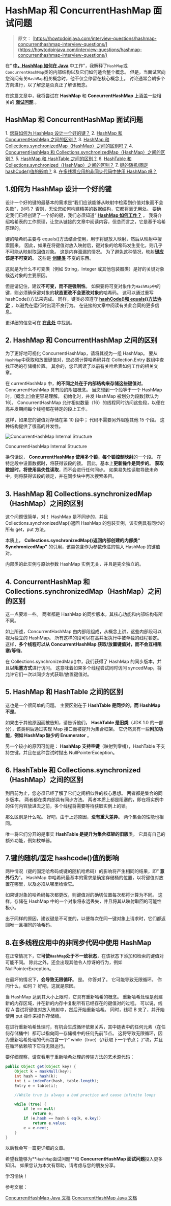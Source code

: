# HashMap 和 ConcurrentHashMap 面试问题

> 原文： [https://howtodoinjava.com/interview-questions/hashmap-concurrenthashmap-interview-questions/](https://howtodoinjava.com/interview-questions/hashmap-concurrenthashmap-interview-questions/)

在“ [**中，HashMap 如何在 Java**](//howtodoinjava.com/java/collections/how-hashmap-works-in-java/ "How hashmap works in java") 中工作”，我解释了`HashMap`或`ConcurrentHashMap`类的内部结构以及它们如何适合整个概念。 但是，当面试官向您询问有关`HashMap`相关概念时，他不仅会停留在核心概念上。 讨论通常会朝多个方向进行，以了解您是否真正了解该概念。

在这篇文章中，我将尝试在 **HashMap** 和 **ConcurrentHashMap** 上涵盖一些相关的 [**面试问题**](//howtodoinjava.com/java-interview-questions/ "interview questions") 。

## HashMap 和 ConcurrentHashMap 面试问题

1\. [您将如何为 HashMap 设计一个好的键？](#1)
2\. [HashMap 和 ConcurrentHashMap 之间的区别？](#2)
3\. [HashMap 和 Collections.synchronizedMap（HashMap）之间的区别吗？](#3)
4\. [ConcurrentHashMap 和 Collections.synchronizedMap（HashMap）之间的区别？](#4)
5\. [HashMap 和 HashTable 之间的区别？](#5)
6\. [HashTable 和 Collections.synchronized（HashMap）之间的区别？](#6)
7\. [键的随机/固定 hashCode()值的影响？](#7)
8\. [在多线程应用的非同步代码中使用 HashMap 吗？](#8)

## 1.如何为 HashMap 设计一个好的键

设计一个好的键的最基本的需求是“我们应该能够从映射中检索到价值对象而不会失败”，对吗？ 否则，无论您如何构建精美的数据结构，它都将毫无用处。 要确定我们已经创建了一个好的键，我们必须知道“ [**HashMap 如何工作？**](https://howtodoinjava.com/java/collections/how-hashmap-works-in-java/ "How hashmap works in java") 。 我将介绍哈希表的工作原理，让您从链接的文章中阅读内容，但总而言之，它是基于哈希原理的。

键的哈希码主要与 equals()方法结合使用，用于将键放入映射，然后从映射中搜索回来。 因此，如果在将键值对放入映射后，键对象的哈希码发生变化，则几乎不可能从映射取回值对象。 这是内存泄漏的情况。 为了避免这种情况，映射**键应该是不可变的**。 这些是 [**创建类**](https://howtodoinjava.com/java/basics/how-to-make-a-java-class-immutable/ "How to make a java class immutable") 不变的东西。

这就是为什么不可变类（例如 String，Integer 或其他包装器类）是好的关键对象候选对象的主要原因。

但是请记住，建议**不可变，而不是强制性**。 如果要将可变对象作为`HashMap`中的键，则必须确保键对象的**状态更改不会更改对象**的哈希码。 这可以通过重写 hashCode()方法来完成。 同样，键类必须遵守 [**hashCode()和 equals()方法协定**](https://howtodoinjava.com/java/basics/java-hashcode-equals-methods/ "Working with hashCode and equals methods in java") ，以避免在运行时出现不良行为。 在链接的文章中阅读有关此合同的更多信息。

更详细的信息可在 [**在此处**](https://howtodoinjava.com/java/collections/design-good-key-for-hashmap/ "How to design a good key for HashMap") 中找到。

## 2\. HashMap 和 ConcurrentHashMap 之间的区别

为了更好地可视化 ConcurrentHashMap，请将其视为一组 HashMap。 要从`HashMap`中获取和放置键值对，您必须计算哈希码并在 Collection.Entry 数组中查找正确的存储桶位置。 其余的，您已阅读了以前有关哈希表如何工作的相关文章。

在 currentHashMap 中，**的不同之处在于内部结构来存储这些键值对**。 ConcurrentHashMap 具有段的附加概念。 当您想到一个段等于一个 HashMap 时，[概念上]会更容易理解。 初始化时，并发 HashMap 被划分为段数[默认为 16]。 ConcurrentHashMap 允许相似数量（16）的线程同时访问这些段，以便在高并发期间每个线程都在特定的段上工作。

这样，如果您的键值对存储在第 10 段中； 代码不需要另外阻塞其他 15 个段。 这种结构提供了很高的并发性。

![ConcurrentHashMap Internal Structure](img/d10fabdd2b20d60555a8221a36905eeb.png)

ConcurrentHashMap Internal Structure



换句话说， **ConcurrentHashMap 使用多个锁，每个锁控制映射**的一个段。 在特定段中设置数据时，将获得该段的锁。 因此，基本上**更新操作是同步的**。
**获取数据时，将使用易失性读取**，而不会进行任何同步。 如果易失性读取导致未命中，则将获得该段的锁定，并在同步块中再次搜索条目。

## 3\. HashMap 和 Collections.synchronizedMap（HashMap）之间的区别

这个问题很简单，对！ HashMap 是不同步的，并且 Collections.synchronizedMap()返回 HashMap 的包装实例，该实例具有同步的所有 get，put 方法。

本质上， **Collections.synchronizedMap()返回内部创建的内部类“ SynchronizedMap”** 的引用，该类包含作为参数传递的输入 HashMap 的键值对。

内部类的此实例与原始参数 HashMap 实例无关，并且是完全独立的。

## 4\. ConcurrentHashMap 和 Collections.synchronizedMap（HashMap）之间的区别

这一点要难一些。 两者都是 HashMap 的同步版本，其核心功能和内部结构有所不同。

如上所述，ConcurrentHashMap 由内部段组成，从概念上讲，这些内部段可以视为独立的 HashMap。 所有这样的段可以在高并发执行中被单独的线程锁定。 这样，**多个线程可以从 ConcurrentHashMap 获取/放置键值对，而不会互相阻塞/等待**。

在 Collections.synchronizedMap()中，我们获得了 HashMap 的同步版本，并且**以阻塞方式**进行访问。 这意味着如果多个线程尝试同时访问 syncedMap，将允许它们一次以同步方式获取/放置键值对。

## 5\. HashMap 和 HashTable 之间的区别

这也是一个很简单的问题。 主要区别在于 **HashTable 是同步的，而 HashMap 不是**。

如果由于其他原因而被告知，请告诉他们， **HashTable 是旧类**（JDK 1.0 的一部分），该类稍后通过实现 Map 接口而被提升为集合框架。 它仍然具有一些**附加功能，例如 HashMap 缺少的 Enumerator** 。

另一个较小的原因可能是： **HashMap 支持空键**（映射到零桶），HashTable 不支持空键，并且在这种尝试时抛出 NullPointerException。

## 6\. HashTable 和 Collections.synchronized（HashMap）之间的区别

到目前为止，您必须已经了解了它们之间相似性的核心思想。 两者都是集合的同步版本。 两者都在类内部具有同步方法。 两者本质上都是阻塞的，即在将实例中的任何内容放进去之前，多个线程将需要等待获取实例上的锁。

那么区别是什么呢。 好吧，由于上述原因，**没有重大差异**。 两个集合的性能也相同。

唯一将它们分开的是事实 **HashTable 是提升为集合框架的旧版**类。 它具有自己的额外功能，例如枚举器。

## 7.键的随机/固定 hashcode()值的影响

两种情况（键的固定哈希码或键的随机哈希码）的影响将产生相同的结果，即“ **意外行为**”。 HashMap 中哈希码最基本的需求是确定存储桶的位置，以将键值对放置在哪里，以及必须从哪里检索它。

如果键对象的哈希码每次都更改，则键值对的确切位置每次都将计算为不同。 这样，存储在 HashMap 中的一个对象将永远丢失，并且将其从映射取回的可能性极小。

出于同样的原因，建议键是不可变的，以便每次在同一键对象上请求时，它们都返回唯一且相同的哈希码。

## 8.在多线程应用中的非同步代码中使用 HashMap

在正常情况下，它**可使`HashMap`处于不一致状态**，在该状态下添加和检索的键值对可能不同。 除此之外，还会出现其他令人惊讶的行为，例如 NullPointerException。

在最坏的情况下，**会导致无限循环**。 是。 你答对了。 它可能导致无限循环。 你问什么，如何？ 好吧，这就是原因。

当 HashMap 达到其大小上限时，它具有重新哈希的概念。 重新哈希处理是创建新的内存区域，并在新的内存中复制所有已经存在的键值对的过程。 可以说，线程 A 尝试将键值对放入映射中，然后开始重新哈希。 同时，线程 B 来了，并开始使用 put 操作来操作存储桶。

在进行重新哈希处理时，有机会生成循环依赖关系，其中链表中的任何元素（在任何存储桶中）都可以指向同一存储桶中的任何先前节点。 这将导致无限循环，因为重新哈希处理的代码包含一个“ while（true）{//获取下一个节点； }”块，并且在循环依赖项下它将无限运行。

要仔细观察，请查看用于重新哈希处理的传输方法的艺术源代码：

```java
public Object get(Object key) {
	Object k = maskNull(key);
	int hash = hash(k);
	int i = indexFor(hash, table.length);
	Entry e = table[i];

	//While true is always a bad practice and cause infinite loops

	while (true) {
		if (e == null)
			return e;
		if (e.hash == hash & eq(k, e.key))
			return e.value;
		e = e.next;
	}
}

```

以后我会写一篇更详细的文章。

希望我能够为**`HashMap`面试问题**和 **ConcurrentHashMap 面试问题**投入更多知识。 如果您认为本文有帮助，请考虑与您的朋友分享。

学习愉快！

参考文献：

[ConcurrentHashMap Java 文档](https://docs.oracle.com/javase/10/docs/api/java/util/concurrent/ConcurrentHashMap.html)
[ConcurrentHashMap Java 文档](https://docs.oracle.com/javase/10/docs/api/java/util/HashMap.html)